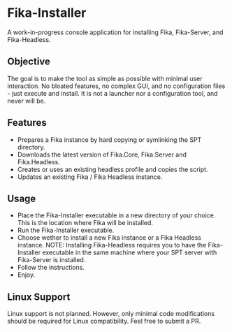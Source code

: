 # Fika-Installer
A work-in-progress console application for installing Fika, Fika-Server, and Fika-Headless.

## Objective
The goal is to make the tool as simple as possible with minimal user interaction. No bloated features, no complex GUI, and no configuration files - just execute and install. It is not a launcher nor a configuration tool, and never will be.

## Features
* Prepares a Fika instance by hard copying or symlinking the SPT directory.
* Downloads the latest version of Fika.Core, Fika.Server and Fika.Headless.
* Creates or uses an existing headless profile and copies the script.
* Updates an existing Fika / Fika Headless instance.

## Usage
* Place the Fika-Installer executable in a new directory of your choice. This is the location where Fika will be installed.
* Run the Fika-Installer executable.
* Choose wether to install a new Fika instance or a Fika Headless instance. NOTE: Installing Fika-Headless requires you to have the Fika-Installer executable in the same machine where your SPT server with Fika-Server is installed.
* Follow the instructions.
* Enjoy.

## Linux Support
Linux support is not planned. However, only minimal code modifications should be required for Linux compatibility. Feel free to submit a PR.

